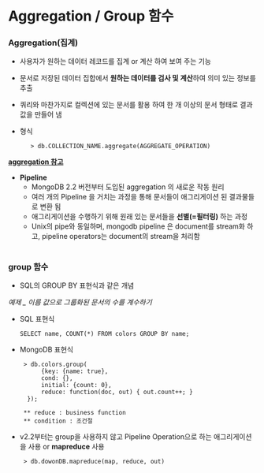 # Aggregation / Group 함수

### Aggregation(집계)
 - 사용자가 원하는 데이터 레코드를 집계 or 계산 하여 보여 주는 기능
 - 문서로 저장된 데이터 집합에서 **원하는 데이터를 검사 및 계산**하여 의미 있는 정보를 추출 
 - 쿼리와 마찬가지로 컬렉션에 있는 문서를 활용 하여 한 개 이상의 문서 형태로 결과 값을 만들어 냄 
 - 형식
   
          > db.COLLECTION_NAME.aggregate(AGGREGATE_OPERATION)

 [**aggregation 참고**](http://www.tutorialspoint.com/mongodb/mongodb_aggregation.htm)

  - **Pipeline**
    - MongoDB 2.2 버전부터 도입된 aggregation 의 새로운 작동 원리
    - 여러 개의  Pipeline 을 거치는 과정을 통해 문서들이 애그리게이션 된 결과물들로 변환 됨
    - 애그리게이션을 수행하기 위해 원래 있는 문서들을 **선별(=필터링)** 하는 과정
    - Unix의 pipe와 동일하며, mongodb pipeline 은 document를 stream화 하고, pipeline operators는 document의 stream을 처리함
 

#
### group 함수
 - SQL의 GROUP BY 표현식과 같은 개념   
 
 *예제 _ 이름 값으로 그룹화된 문서의 수를 계수하기*     
   - SQL 표현식
   
         SELECT name, COUNT(*) FROM colors GROUP BY name;
  
   - MongoDB 표현식
   
          > db.colors.group(
               {key: {name: true},
               cond: {},
               initial: {count: 0},                                  
               reduce: function(doc, out) { out.count++; }
           });

          ** reduce : business function 
          ** condition : 조건절 

 - v2.2부터는 group을 사용하지 않고 Pipeline Operation으로 하는 애그리게이션을 사용 or **mapreduce** 사용

        > db.dowonDB.mapreduce(map, reduce, out)
